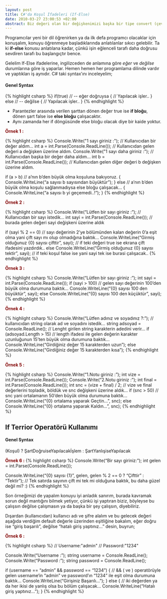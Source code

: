 ```yaml
---
layout: post
title: C#'da Koşul İfadeleri (If-Else)
date: 2010-03-27 23:00:53 +02:00
abstract: Biz değeri olan bir değişkenimizi başka bir tipe convert (çevirmek) etmek isteyebiliriz. Örneğin int tipinde tanımladığımız sayı değişkenimizi ihtiyacımıza göre string tipine convert edebiliriz.
---
```


Programcılar yeni bir dil öğrenirken ya da ilk defa programcı olacaklar için konuşalım, konuyu öğrenmeye başladıklarında anlatılanlar sıkıcı gelebilir. Ta ki **if-else** konusu anlatılana kadar, çünkü işin eğlenceli tarafı daha doğrusu sevdiren tarafı bu başlangıçtır bence.

Gelelim If-Else ifadelerine, ingilizceden de anlamına göre *eğer* ve *değilse* durumlarına göre iş yaparlar. Hemen hemen her programlama dilinde vardır ve yaptıkları iş aynıdır. C# taki syntax’ını inceleyelim;

#### Genel Syntax
{% highlight csharp %}
if(true) // -- eğer doğruysa
{
  // Yapılacak işler..
}
else // -- değilse
{
  // Yapılacak işler..
}
{% endhighlight %}

- Parantezler arasında verilen şarttan dönen değer true ise **if bloğu**, dönen şart false ise **else bloğu** çalışacaktır.
- Aynı zamanda her if döngüsünde else bloğu olacak diye bir kaide yoktur.

<span style="color:#800000;"><strong> Örnek 1 :</strong></span>

{% highlight csharp %}
Console.Write("1 sayı giriniz :"); // Kullanıcıdan bir değer aldım...
int a = int.Parse(Console.ReadLine()); // Kullanıcıdan gelen değeri a değişken üzerine aldım.
Console.Write("1 sayı daha giriniz :"); // Kullanıcıdan başka bir değer daha aldım...
int b = int.Parse(Console.ReadLine()); // Kullanıcıdan gelen diğer değeri b değişken üzerine aldım.

if (a > b) // a’nın b’den büyük olma koşuluna bakıyoruz.
{
  Console.WriteLine(“a sayısı b sayısından büyüktür”);
}
else // a’nın b’den büyük olma koşulu sağlanmadıysa else bloğu çalışacak...
{
  Console.WriteLine(“a sayısı b yi geçemedi..!”);
}
{% endhighlight %}

<span style="color:#800000;"><strong> Örnek 2 :</strong></span>

{% highlight csharp %}
Console.Write(“Lütfen bir sayı giriniz :”); // Kullanıcıdan bir sayı istedik…
int sayi = int.Parse(Console.ReadLine()); // burada gelen değeri sayi değişkeni üzerine aldık

if (sayi % 2 == 0) // sayı değerinin 2’ye bölümünden kalan değerin 0’a eşit olma yani çift sayı mı olup olmadığına baktık…
  Console.WriteLine(“Girmiş olduğunuz {0} sayısı çifttir”, sayi); // if teki değeri true ise ekrana çift ifadesini yazdırdık..
else
  Console.WriteLine(“Girmiş olduğunuz {0} sayısı tektir”, sayi); // if teki koşul false ise yani sayi tek ise burasi çalışacak..
{% endhighlight %}

<span style="color:#800000;"><strong> Örnek 3 :</strong></span>

{% highlight csharp %}
Console.Write(“Lütfen bir sayı giriniz :”);
int sayi = int.Parse(Console.ReadLine());
if (sayi > 100) // gelen sayı değerinin 100’den büyük olma durumuna baktık…
  Console.WriteLine(“{0} sayısı 100 den büyüktür”, sayi);
else
  Console.WriteLine(“{0} sayısı 100 den küçüktür”, sayi);
{% endhighlight %}

<span style="color:#800000;"><strong> Örnek 4 :</strong></span>

{% highlight csharp %}
Console.Write(“Lütfen adınız ve soyadınız ?:”); // kullanıcıdan string olarak ad ve soyadını istedik…
string adsoyad = Console.ReadLine();
// Lenght girilen string karakterin adedini verir…
if (adsoyad.Length > 15) // length ifadesi ile gelen değerin karakter uzunluğunun 15’ten büyük olma durumuna baktık…
  Console.WriteLine(“Girdiğiniz değer 15 karakterden uzun”);
else
  Console.WriteLine(“Girdiğiniz değer 15 karakterden kısa”);
{% endhighlight %}

<span style="color:#800000;"><strong> Örnek 5 :</strong></span>

{% highlight csharp %}
Console.Write(“1.Notu giriniz :”);
int vize = int.Parse(Console.ReadLine());
Console.Write(“2.Notu giriniz :”);
int final = int.Parse(Console.ReadLine());
int snc = (vize + final) / 2; // vize ve final değerlerini topladık, böldük ve snc değişkeni üzerine aldık…
if (snc > 50) // snc yani ortalamanın 50’den büyük olma durumuna baktık…
  Console.WriteLine(“{0} ortalama yaparak Geçtin…”, snc);
else
  Console.WriteLine(“{0} ortalama yaparak Kaldın…”, snc);
{% endhighlight %}

## If Terrior Operatörü Kullanımı

#### Genel Syntax
(Koşul) ? ŞartDoğruiseYapılacakİşlem : ŞartYanlışiseYapılacak

<span style="color:#800000;"><strong> Örnek 6 :</strong></span>
{% highlight csharp %}
Console.Write(“Bir sayı giriniz:”);
int gelen = int.Parse(Console.ReadLine());

Console.WriteLine(“{0} sayısı {1}”, gelen, gelen % 2 == 0 ? “Çifttir” : “Tektir”); // Tek satırda sayının çift mi tek mi olduğuna baktık, bu daha güzel değil mi? :)
{% endhighlight %}

Son örneğimizi de yapalım konuyu iyi anladık sanırım, burada kavramak sorun değil mantığını bilmek yetiyor, çünkü işi yaptıran biziz, böyleyse bu çalışsın değilse çalışmasın ya da başka bir şey çalışsın, diyebiliriz.

Dışardan (kullanıcıdan) kullanıcı adı ve şifre alalım ve bu gelecek değeri aşağıda verdiğim default değerle üzerinden eşitliğine bakalım, eğer doğru ise “giriş başarılı”, değilse “hatalı giriş yaptınız…” desin, buyrun;

<span style="color:#800000;"><strong> Örnek 6 :</strong></span>

{% highlight csharp %}
// Username:"admin"
// Password:"1234"

Console.Write(“Username :”);
string username = Console.ReadLine();
Console.Write(“Password :”);
string password = Console.ReadLine();

if (username == “admin” && password == “1234”)
{
  // && ( ve ) operatörüyle gelen username‘in “admin” ve password’ın “1234” ile eşit olma durumuna baktık…
  Console.WriteLine(“Girişiniz Başarılı…”);
}
else
{
  // iki değerden ya da her ikisi de yanlış olsa bu bölüm çalışacak…
  Console.WriteLine(“Hatalı giriş yaptınız…”);
}
{% endhighlight %}
